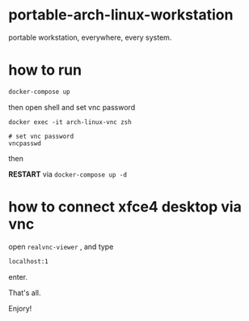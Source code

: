 # portable-arch-linux-workstation

portable workstation, everywhere, every system.

# how to run

```bash
docker-compose up
```

then open shell and set vnc password

```
docker exec -it arch-linux-vnc zsh

# set vnc password
vncpasswd
```

then 

**RESTART** via `docker-compose up -d`

# how to connect xfce4 desktop via vnc

open `realvnc-viewer` , and type

```bash
localhost:1
```

enter.

That's all.

Enjory!